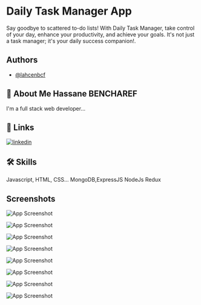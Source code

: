 
# Daily Task Manager App

Say goodbye to scattered to-do lists! With Daily Task Manager, take control of your day, enhance your productivity, and achieve your goals. It's not just a task manager; it's your daily success companion!.

## Authors

- [@lahcenbcf](https://www.github.com/lahcenbcf)


## 🚀 About Me Hassane BENCHAREF
I'm a full stack web developer...


## 🔗 Links
[![linkedin](https://www.linkedin.com/in/hassane-bencharef-2b2667248/?lipi=urn%3Ali%3Apage%3Ad_flagship3_feed%3B98SqTONmQne4K7jT%2BPclpg%3D%3D)](https://www.linkedin.com/)



## 🛠 Skills
Javascript, HTML, CSS...
MongoDB,ExpressJS
NodeJs
Redux

## Screenshots

![App Screenshot](https://private-user-images.githubusercontent.com/107793995/292890000-56bf6496-a4ba-4c3f-938d-d9869aee60cd.png?jwt=eyJhbGciOiJIUzI1NiIsInR5cCI6IkpXVCJ9.eyJpc3MiOiJnaXRodWIuY29tIiwiYXVkIjoicmF3LmdpdGh1YnVzZXJjb250ZW50LmNvbSIsImtleSI6ImtleTEiLCJleHAiOjE3MDM2MDU3MDYsIm5iZiI6MTcwMzYwNTQwNiwicGF0aCI6Ii8xMDc3OTM5OTUvMjkyODkwMDAwLTU2YmY2NDk2LWE0YmEtNGMzZi05MzhkLWQ5ODY5YWVlNjBjZC5wbmc_WC1BbXotQWxnb3JpdGhtPUFXUzQtSE1BQy1TSEEyNTYmWC1BbXotQ3JlZGVudGlhbD1BS0lBSVdOSllBWDRDU1ZFSDUzQSUyRjIwMjMxMjI2JTJGdXMtZWFzdC0xJTJGczMlMkZhd3M0X3JlcXVlc3QmWC1BbXotRGF0ZT0yMDIzMTIyNlQxNTQzMjZaJlgtQW16LUV4cGlyZXM9MzAwJlgtQW16LVNpZ25hdHVyZT1lOTRmZDgzZWE1NmZiY2M2ZWQwMWY1YzZmYTliODlkMDg3NTMyODgxZjFmZWJiY2E5MmYyOGQ0N2NmODVlYjUwJlgtQW16LVNpZ25lZEhlYWRlcnM9aG9zdCZhY3Rvcl9pZD0wJmtleV9pZD0wJnJlcG9faWQ9MCJ9.XZFOCHmwG8FBpI-Ggl60WHJCN7KHgu9QONlZK-FXpSs
)

![App Screenshot](https://private-user-images.githubusercontent.com/107793995/292890003-8dfc7d1f-1d1e-4c35-9cc6-ca7e22a6ed84.png?jwt=eyJhbGciOiJIUzI1NiIsInR5cCI6IkpXVCJ9.eyJpc3MiOiJnaXRodWIuY29tIiwiYXVkIjoicmF3LmdpdGh1YnVzZXJjb250ZW50LmNvbSIsImtleSI6ImtleTEiLCJleHAiOjE3MDM2MDU3MDYsIm5iZiI6MTcwMzYwNTQwNiwicGF0aCI6Ii8xMDc3OTM5OTUvMjkyODkwMDAzLThkZmM3ZDFmLTFkMWUtNGMzNS05Y2M2LWNhN2UyMmE2ZWQ4NC5wbmc_WC1BbXotQWxnb3JpdGhtPUFXUzQtSE1BQy1TSEEyNTYmWC1BbXotQ3JlZGVudGlhbD1BS0lBSVdOSllBWDRDU1ZFSDUzQSUyRjIwMjMxMjI2JTJGdXMtZWFzdC0xJTJGczMlMkZhd3M0X3JlcXVlc3QmWC1BbXotRGF0ZT0yMDIzMTIyNlQxNTQzMjZaJlgtQW16LUV4cGlyZXM9MzAwJlgtQW16LVNpZ25hdHVyZT04ZjYzMWMwNmU4OWU3MDY0MzQ5N2M3MzlkNjIyNjhlNzhlZmI3NjU4MmEzYTVhNjA3Yjg5MjVjZmVmYjFmYTA5JlgtQW16LVNpZ25lZEhlYWRlcnM9aG9zdCZhY3Rvcl9pZD0wJmtleV9pZD0wJnJlcG9faWQ9MCJ9.h7Q9STnFby4AP-frXN4R3ZjRaz9685XdGYiMYgKDj2Y
)

![App Screenshot](https://private-user-images.githubusercontent.com/107793995/292890004-231445f6-0081-41c9-8420-aa9567576590.png?jwt=eyJhbGciOiJIUzI1NiIsInR5cCI6IkpXVCJ9.eyJpc3MiOiJnaXRodWIuY29tIiwiYXVkIjoicmF3LmdpdGh1YnVzZXJjb250ZW50LmNvbSIsImtleSI6ImtleTEiLCJleHAiOjE3MDM2MDU3MDYsIm5iZiI6MTcwMzYwNTQwNiwicGF0aCI6Ii8xMDc3OTM5OTUvMjkyODkwMDA0LTIzMTQ0NWY2LTAwODEtNDFjOS04NDIwLWFhOTU2NzU3NjU5MC5wbmc_WC1BbXotQWxnb3JpdGhtPUFXUzQtSE1BQy1TSEEyNTYmWC1BbXotQ3JlZGVudGlhbD1BS0lBSVdOSllBWDRDU1ZFSDUzQSUyRjIwMjMxMjI2JTJGdXMtZWFzdC0xJTJGczMlMkZhd3M0X3JlcXVlc3QmWC1BbXotRGF0ZT0yMDIzMTIyNlQxNTQzMjZaJlgtQW16LUV4cGlyZXM9MzAwJlgtQW16LVNpZ25hdHVyZT1jMmMzOGRlYjUyMjM0NDA2NzQxYWIxODUxYjE5MzQwYWFmOTA4MWNhZDM0NDk1ZTI4NGM5MWMwZTg0ODdmNzEyJlgtQW16LVNpZ25lZEhlYWRlcnM9aG9zdCZhY3Rvcl9pZD0wJmtleV9pZD0wJnJlcG9faWQ9MCJ9.jzalEKfak7YTkRvlmoUD88wMW9K0DZKt64OrOD_80hI
)

![App Screenshot](https://private-user-images.githubusercontent.com/107793995/292890008-da42dfb7-4af1-420a-be04-fa3f4069d15e.png?jwt=eyJhbGciOiJIUzI1NiIsInR5cCI6IkpXVCJ9.eyJpc3MiOiJnaXRodWIuY29tIiwiYXVkIjoicmF3LmdpdGh1YnVzZXJjb250ZW50LmNvbSIsImtleSI6ImtleTEiLCJleHAiOjE3MDM2MDU3MDYsIm5iZiI6MTcwMzYwNTQwNiwicGF0aCI6Ii8xMDc3OTM5OTUvMjkyODkwMDA4LWRhNDJkZmI3LTRhZjEtNDIwYS1iZTA0LWZhM2Y0MDY5ZDE1ZS5wbmc_WC1BbXotQWxnb3JpdGhtPUFXUzQtSE1BQy1TSEEyNTYmWC1BbXotQ3JlZGVudGlhbD1BS0lBSVdOSllBWDRDU1ZFSDUzQSUyRjIwMjMxMjI2JTJGdXMtZWFzdC0xJTJGczMlMkZhd3M0X3JlcXVlc3QmWC1BbXotRGF0ZT0yMDIzMTIyNlQxNTQzMjZaJlgtQW16LUV4cGlyZXM9MzAwJlgtQW16LVNpZ25hdHVyZT1kYjI5NGVlMzg0NmRmNDAxYTZlYjQ3OTVlY2Y1ZWI3MjAzOTY0N2YwZWY1ZTUxNGJiYmIyODBhZGI1ZGQ0ZjQ3JlgtQW16LVNpZ25lZEhlYWRlcnM9aG9zdCZhY3Rvcl9pZD0wJmtleV9pZD0wJnJlcG9faWQ9MCJ9.FNKGshrZKmPy8odHVlt1d4SjkbHzj4trFS4HefETxUk
)


![App Screenshot](https://private-user-images.githubusercontent.com/107793995/292890009-3b7a8ce9-709d-4ef5-bd01-0c9f321c622b.png?jwt=eyJhbGciOiJIUzI1NiIsInR5cCI6IkpXVCJ9.eyJpc3MiOiJnaXRodWIuY29tIiwiYXVkIjoicmF3LmdpdGh1YnVzZXJjb250ZW50LmNvbSIsImtleSI6ImtleTEiLCJleHAiOjE3MDM2MDU3MDYsIm5iZiI6MTcwMzYwNTQwNiwicGF0aCI6Ii8xMDc3OTM5OTUvMjkyODkwMDA5LTNiN2E4Y2U5LTcwOWQtNGVmNS1iZDAxLTBjOWYzMjFjNjIyYi5wbmc_WC1BbXotQWxnb3JpdGhtPUFXUzQtSE1BQy1TSEEyNTYmWC1BbXotQ3JlZGVudGlhbD1BS0lBSVdOSllBWDRDU1ZFSDUzQSUyRjIwMjMxMjI2JTJGdXMtZWFzdC0xJTJGczMlMkZhd3M0X3JlcXVlc3QmWC1BbXotRGF0ZT0yMDIzMTIyNlQxNTQzMjZaJlgtQW16LUV4cGlyZXM9MzAwJlgtQW16LVNpZ25hdHVyZT04NzRiZDcwZTc2N2I4ZjI4N2Y4MzkxYTVhNjQ2OTYxNmNiM2E0M2QxNDhjNjcyM2EyMTc1OTI1MDZkMmU3YzMxJlgtQW16LVNpZ25lZEhlYWRlcnM9aG9zdCZhY3Rvcl9pZD0wJmtleV9pZD0wJnJlcG9faWQ9MCJ9.Z6u-JelVrDBcZsNGN9jh_QdqLT1-suC5SkFkEBGk5wQ
)

![App Screenshot](https://private-user-images.githubusercontent.com/107793995/292890013-65b3a3f2-8a41-48c3-9b6d-3fa8f0643826.png?jwt=eyJhbGciOiJIUzI1NiIsInR5cCI6IkpXVCJ9.eyJpc3MiOiJnaXRodWIuY29tIiwiYXVkIjoicmF3LmdpdGh1YnVzZXJjb250ZW50LmNvbSIsImtleSI6ImtleTEiLCJleHAiOjE3MDM2MDU3MDYsIm5iZiI6MTcwMzYwNTQwNiwicGF0aCI6Ii8xMDc3OTM5OTUvMjkyODkwMDEzLTY1YjNhM2YyLThhNDEtNDhjMy05YjZkLTNmYThmMDY0MzgyNi5wbmc_WC1BbXotQWxnb3JpdGhtPUFXUzQtSE1BQy1TSEEyNTYmWC1BbXotQ3JlZGVudGlhbD1BS0lBSVdOSllBWDRDU1ZFSDUzQSUyRjIwMjMxMjI2JTJGdXMtZWFzdC0xJTJGczMlMkZhd3M0X3JlcXVlc3QmWC1BbXotRGF0ZT0yMDIzMTIyNlQxNTQzMjZaJlgtQW16LUV4cGlyZXM9MzAwJlgtQW16LVNpZ25hdHVyZT0yNjljYTJiMzMyMjg4ZWI3NjVjNzI2ZGY1NGJkMjgzODIxZWVhMjUzNGRlZTExOTIzMTVhNDQxY2JlOTlhZGVhJlgtQW16LVNpZ25lZEhlYWRlcnM9aG9zdCZhY3Rvcl9pZD0wJmtleV9pZD0wJnJlcG9faWQ9MCJ9.vVFAE5_deCWphW0iH8_8kDG3gJQvwqpWknSPx__7jhw
)

![App Screenshot](https://private-user-images.githubusercontent.com/107793995/292890020-27338b77-e49e-45e2-b858-8ad57f7d4f52.png?jwt=eyJhbGciOiJIUzI1NiIsInR5cCI6IkpXVCJ9.eyJpc3MiOiJnaXRodWIuY29tIiwiYXVkIjoicmF3LmdpdGh1YnVzZXJjb250ZW50LmNvbSIsImtleSI6ImtleTEiLCJleHAiOjE3MDM2MDU3MDYsIm5iZiI6MTcwMzYwNTQwNiwicGF0aCI6Ii8xMDc3OTM5OTUvMjkyODkwMDIwLTI3MzM4Yjc3LWU0OWUtNDVlMi1iODU4LThhZDU3ZjdkNGY1Mi5wbmc_WC1BbXotQWxnb3JpdGhtPUFXUzQtSE1BQy1TSEEyNTYmWC1BbXotQ3JlZGVudGlhbD1BS0lBSVdOSllBWDRDU1ZFSDUzQSUyRjIwMjMxMjI2JTJGdXMtZWFzdC0xJTJGczMlMkZhd3M0X3JlcXVlc3QmWC1BbXotRGF0ZT0yMDIzMTIyNlQxNTQzMjZaJlgtQW16LUV4cGlyZXM9MzAwJlgtQW16LVNpZ25hdHVyZT00ZGNiM2JlMTQ2ZDUyOGI3M2JhZjFjNTgzNmZkNGFkNjc3Y2E4NDQxMGY4NTFhZDg1Njg4ZmFiNjI2ZDg3NmU5JlgtQW16LVNpZ25lZEhlYWRlcnM9aG9zdCZhY3Rvcl9pZD0wJmtleV9pZD0wJnJlcG9faWQ9MCJ9.NPGJbcWRKBC6CuizQr0Q7U-NfKb3OFdH1OL6swJnjHo
)

![App Screenshot](https://private-user-images.githubusercontent.com/107793995/292890022-e4f5e25f-65c9-46c1-83bc-76e2a9d391fd.png?jwt=eyJhbGciOiJIUzI1NiIsInR5cCI6IkpXVCJ9.eyJpc3MiOiJnaXRodWIuY29tIiwiYXVkIjoicmF3LmdpdGh1YnVzZXJjb250ZW50LmNvbSIsImtleSI6ImtleTEiLCJleHAiOjE3MDM2MDU3MDYsIm5iZiI6MTcwMzYwNTQwNiwicGF0aCI6Ii8xMDc3OTM5OTUvMjkyODkwMDIyLWU0ZjVlMjVmLTY1YzktNDZjMS04M2JjLTc2ZTJhOWQzOTFmZC5wbmc_WC1BbXotQWxnb3JpdGhtPUFXUzQtSE1BQy1TSEEyNTYmWC1BbXotQ3JlZGVudGlhbD1BS0lBSVdOSllBWDRDU1ZFSDUzQSUyRjIwMjMxMjI2JTJGdXMtZWFzdC0xJTJGczMlMkZhd3M0X3JlcXVlc3QmWC1BbXotRGF0ZT0yMDIzMTIyNlQxNTQzMjZaJlgtQW16LUV4cGlyZXM9MzAwJlgtQW16LVNpZ25hdHVyZT04OWU2YzAyNzVmZDg5N2I1ZDEzYmE1NjIxYWI2NjE2MTIwZWFiMzVlNTA2NmFmYTk0MjRiNGQ2ODBjNjE1MmNjJlgtQW16LVNpZ25lZEhlYWRlcnM9aG9zdCZhY3Rvcl9pZD0wJmtleV9pZD0wJnJlcG9faWQ9MCJ9.Y9LH1JvLYGw1p3OO8XN0uqi7dd3uReQnoGx6YVUw_qY
)
